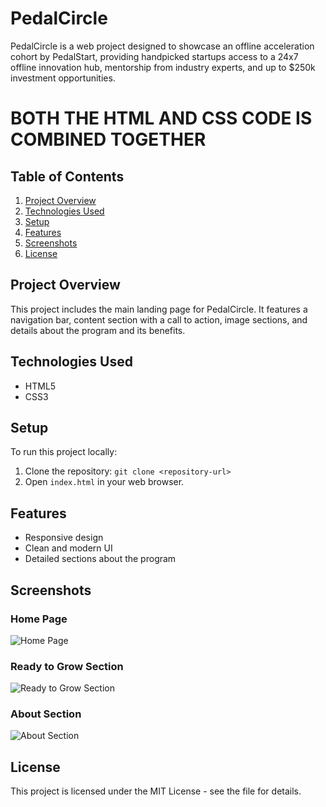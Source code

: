 <!-- PEDAL START -->

# PedalCircle

PedalCircle is a web project designed to showcase an offline acceleration cohort by PedalStart, providing handpicked startups access to a 24x7 offline innovation hub, mentorship from industry experts, and up to $250k investment opportunities.

# BOTH THE HTML AND CSS CODE IS COMBINED TOGETHER

## Table of Contents
1. [Project Overview](#project-overview)
2. [Technologies Used](#technologies-used)
3. [Setup](#setup)
4. [Features](#features)
5. [Screenshots](#screenshots)
6. [License](#license)

## Project Overview
This project includes the main landing page for PedalCircle. It features a navigation bar, content section with a call to action, image sections, and details about the program and its benefits.

## Technologies Used
- HTML5
- CSS3

## Setup
To run this project locally:
1. Clone the repository: `git clone <repository-url>`
2. Open `index.html` in your web browser.

## Features
- Responsive design
- Clean and modern UI
- Detailed sections about the program

## Screenshots
### Home Page
![Home Page](path/to/homepage-screenshot.png)

### Ready to Grow Section
![Ready to Grow Section](path/to/ready-to-grow-screenshot.png)

### About Section
![About Section](path/to/about-screenshot.png)

## License
This project is licensed under the MIT License - see the file for details.
